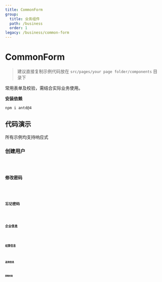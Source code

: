 ```yaml
---
title: CommonForm
group:
  title: 业务组件
  path: /business
  order: 1
legacy: /business/common-form
---
```


# CommonForm

> 建议直接复制示例代码放在 `src/pages/your page folder/components` 目录下

常用表单及校验，需结合实际业务使用。

**安装依赖**

```
npm i antd@4
```

## 代码演示

所有示例均支持响应式

### 创建用户

<code src="./demo/Demo1.jsx" />

### 修改密码

<code src="./demo/Demo2.jsx" />

### 忘记密码

<code src="./demo/Demo3.jsx" />

### 企业信息

<code src="./demo/Demo4.jsx" />

### 结算信息

<code src="./demo/Demo5.jsx" />

### 返佣信息

<code src="./demo/Demo6.jsx" />

### 脱敏校验

<code src="./demo/Demo7.jsx" />
